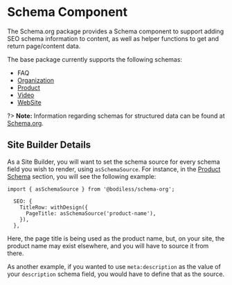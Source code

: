 # Schema Component

The Schema.org package provides a Schema component to support adding SEO schema information to
content, as well as helper functions to get and return page/content data.

The base package currently supports the following schemas:

- FAQ
- [Organization](./Organization)
- [Product](./Product)
- [Video](./Video)
- [WebSite](./Website)

?> **Note:** Information regarding schemas for structured data can be found at
[Schema.org](https://schema.org/ ':target=_blank').

## Site Builder Details

As a Site Builder, you will want to set the schema source for every schema field you wish to render,
using `asSchemaSource`. For instance, in the [Product Schema](./Product) section, you will see the
following example:

```tsx
import { asSchemaSource } from '@bodiless/schema-org';

  SEO: {
    TitleRow: withDesign({
      PageTitle: asSchemaSource('product-name'),
    }),
  },
```

Here, the page title is being used as the product name, but, on your site, the product name may
exist elsewhere, and you will have to source it from there.

As another example, if you wanted to use `meta:description` as the value of your `description`
schema field, you would have to define that as the source.
